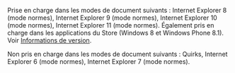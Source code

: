 Prise en charge dans les modes de document suivants : Internet Explorer 8 \(mode normes\), Internet Explorer 9 \(mode normes\), Internet Explorer 10 \(mode normes\), Internet Explorer 11 \(mode normes\). Également pris en charge dans les applications du Store \(Windows 8 et Windows Phone 8.1\). Voir [Informations de version](../../../javascript/reference/javascript-version-information.md).  
  
 Non pris en charge dans les modes de document suivants : Quirks, Internet Explorer 6 \(mode normes\), Internet Explorer 7 \(mode normes\).